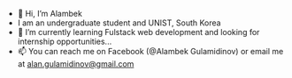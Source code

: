 - 👋 Hi, I’m Alambek
- I am an undergraduate student and UNIST, South Korea
- 🌱 I’m currently learning Fulstack web development and looking for internship opportunities...
- 📫 You can reach me on Facebook (@Alambek Gulamidinov) or email me at alan.gulamidinov@gmail.com 



